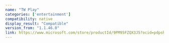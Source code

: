 ```yaml
---
name: "TW Play"
categories: ['entertainment']
compatibility: native
display_result: "Compatible"
version_from: "1.1.46.0"
link: https://www.microsoft.com/store/productId/9PM95FZQX3J5?ocid=pdpshare
---
```

